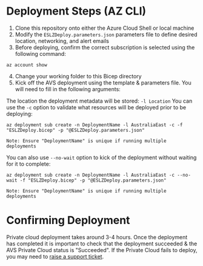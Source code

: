 # Deployment Steps (AZ CLI)

1. Clone this repository onto either the Azure Cloud Shell or local machine
2. Modify the `ESLZDeploy.parameters.json` parameters file to define desired location, networking, and alert emails
3. Before deploying, confirm the correct subscription is selected using the following command:

```
az account show
```

4. Change your working folder to this Bicep directory
5. Kick off the AVS deployment using the template & parameters file. You will need to fill in the following arguments:

The location the deployment metadata will be stored: `-l Location` You can use the `-c` option to validate what resources will be deployed prior to be deploying:

```
az deployment sub create -n DeploymentName -l AustraliaEast -c -f "ESLZDeploy.bicep" -p "@ESLZDeploy.parameters.json"

Note: Ensure "DeploymentName" is unique if running multiple deployments
```

You can also use `--no-wait` option to kick of the deployment without waiting for it to complete:

```
az deployment sub create -n DeploymentName -l AustraliaEast -c --no-wait -f "ESLZDeploy.bicep" -p "@ESLZDeploy.parameters.json"

Note: Ensure "DeploymentName" is unique if running multiple deployments

```


# Confirming Deployment

Private cloud deployment takes around 3-4 hours. Once the deployment has completed it is important to check that the deployment succeeded & the AVS Private Cloud status is "Succeeded". If the Private Cloud fails to deploy, you may need to [raise a support ticket](https://docs.microsoft.com/en-us/azure/azure-vmware/fix-deployment-failures).

